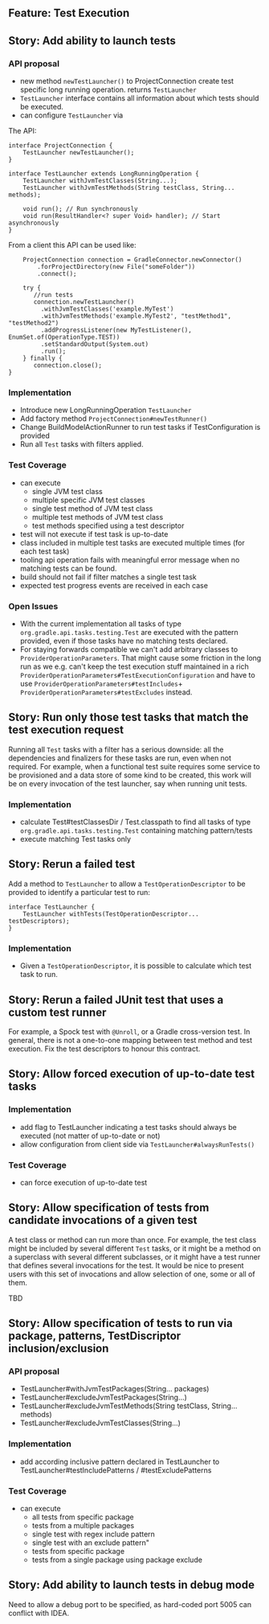 ## Feature: Test Execution

## Story: Add ability to launch tests

### API proposal

* new method `newTestLauncher()` to ProjectConnection create test specific long running operation. returns `TestLauncher`
* `TestLauncher` interface contains all information about which tests should be executed.
* can configure `TestLauncher` via

The API:

    interface ProjectConnection {
        TestLauncher newTestLauncher();
    }

    interface TestLauncher extends LongRunningOperation {
	    TestLauncher withJvmTestClasses(String...);
	    TestLauncher withJvmTestMethods(String testClass, String... methods);

	    void run(); // Run synchronously
        void run(ResultHandler<? super Void> handler); // Start asynchronously
    }

From a client this API can be used like:

		ProjectConnection connection = GradleConnector.newConnector()
		   	.forProjectDirectory(new File("someFolder"))
		   	.connect();

		try {
		   //run tests
		   connection.newTestLauncher()
			 .withJvmTestClasses('example.MyTest')
			 .withJvmTestMethods('example.MyTest2', "testMethod1", "testMethod2")
			 .addProgressListener(new MyTestListener(), EnumSet.of(OperationType.TEST))
		     .setStandardOutput(System.out)
		     .run();
		} finally {
		   connection.close();
	}

### Implementation

* Introduce new LongRunningOperation `TestLauncher`
* Add factory method `ProjectConnection#newTestRunner()`
* Change BuildModelActionRunner to run test tasks if TestConfiguration is provided
* Run all `Test` tasks with filters applied.

### Test Coverage

* can execute
	* single JVM test class
	* multiple specific JVM test classes
	* single test method of JVM test class
	* multiple test methods of JVM test class
    * test methods specified using a test descriptor
* test will not execute if test task is up-to-date
* class included in multiple test tasks are executed multiple times (for each test task)
* tooling api operation fails with meaningful error message when no matching tests can be found.
* build should not fail if filter matches a single test task
* expected test progress events are received in each case

### Open Issues

* With the current implementation all tasks of type `org.gradle.api.tasks.testing.Test` are executed with the pattern provided, even if those tasks have no matching tests declared.
* For staying forwards compatible we can't add arbitrary classes to `ProviderOperationParameters`. That might cause some friction in
the long run as we e.g. can't keep the test execution stuff maintained in a rich `ProviderOperationParameters#TestExecutionConfiguration` and have to use
`ProviderOperationParameters#testIncludes`+ `ProviderOperationParameters#testExcludes` instead.

## Story: Run only those test tasks that match the test execution request

Running all `Test` tasks with a filter has a serious downside: all the dependencies and finalizers for these tasks are run, even when not required.
For example, when a functional test suite requires some service to be provisioned and a data store of some kind to be created, this work will be on
every invocation of the test launcher, say when running unit tests.

### Implementation

* calculate Test#testClassesDir / Test.classpath to find all tasks of type `org.gradle.api.tasks.testing.Test` containing matching pattern/tests
* execute matching Test tasks only

## Story: Rerun a failed test

Add a method to `TestLauncher` to allow a `TestOperationDescriptor` to be provided to identify a particular test to run:

    interface TestLauncher {
        TestLauncher withTests(TestOperationDescriptor... testDescriptors);
    }

### Implementation

- Given a `TestOperationDescriptor`, it is possible to calculate which test task to run.

## Story: Rerun a failed JUnit test that uses a custom test runner

For example, a Spock test with `@Unroll`, or a Gradle cross-version test. In general, there is not a one-to-one mapping between test
method and test execution. Fix the test descriptors to honour this contract.

## Story: Allow forced execution of up-to-date test tasks

### Implementation

* add flag to TestLauncher indicating a test tasks should always be executed (not matter of up-to-date or not)
* allow configuration from client side via `TestLauncher#alwaysRunTests()`

### Test Coverage

* can force execution of up-to-date test

## Story: Allow specification of tests from candidate invocations of a given test

A test class or method can run more than once. For example, the test class might be included by several different `Test` tasks,
or it might be a method on a superclass with several different subclasses, or it might have a test runner that defines several invocations for the test.
It would be nice to present users with this set of invocations and allow selection of one, some or all of them.

TBD

## Story: Allow specification of tests to run via package, patterns, TestDiscriptor inclusion/exclusion

### API proposal

* TestLauncher#withJvmTestPackages(String... packages)
* TestLauncher#excludeJvmTestPackages(String...)
* TestLauncher#excludeJvmTestMethods(String testClass, String... methods)
* TestLauncher#excludeJvmTestClasses(String...)

### Implementation

* add according inclusive pattern declared in TestLauncher to TestLauncher#testIncludePatterns / #testExcludePatterns

### Test Coverage

* can execute
	* all tests from specific package
 	* tests from a multiple packages
	* single test with regex include pattern
	* single test with an exclude pattern"
	* tests from specific package
	* tests from a single package using package exclude

## Story: Add ability to launch tests in debug mode

Need to allow a debug port to be specified, as hard-coded port 5005 can conflict with IDEA.
